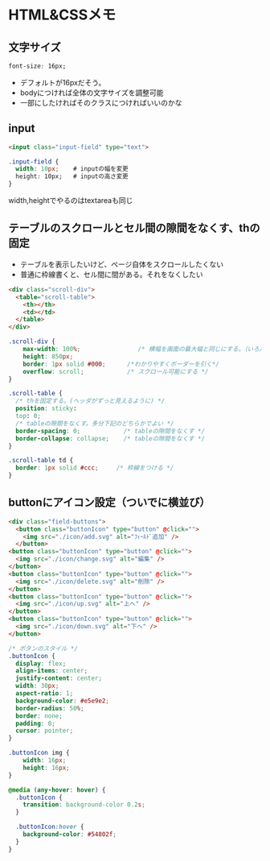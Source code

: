 # HTML&CSSメモ

## 文字サイズ
``` css
font-size: 16px;
```

- デフォルトが16pxだそう。
- bodyにつければ全体の文字サイズを調整可能
- 一部にしたければそのクラスにつければいいのかな

## input

``` html
<input class="input-field" type="text">
```

``` css
.input-field {
  width: 10px;    # inputの幅を変更
  height: 10px;   # inputの高さ変更
}
```
width,heightでやるのはtextareaも同じ

## テーブルのスクロールとセル間の隙間をなくす、thの固定

- テーブルを表示したいけど、ページ自体をスクロールしたくない
- 普通に枠線書くと、セル間に間がある。それをなくしたい

``` html
<div class="scroll-div">
  <table="scroll-table">
    <th></th>
    <td></td>
  </table>
</div>
```

``` css
.scroll-div {
    max-width: 100%;                /* 横幅を画面の最大幅と同じにする。（いろんなディスプレイで自動で合わせられる） */
    height: 850px;
    border: 1px solid #000;      /*わかりやすくボーダーを引く*/
    overflow: scroll;            /* スクロール可能にする */
}

.scroll-table {
  /* thを固定する。(ヘッダがずっと見えるように) */
  position: sticky:
  top: 0;
  /* tableの隙間をなくす。多分下記のどちらかでよい */
  border-spacing: 0;            /* tableの隙間をなくす */
  border-collapse: collapse;    /* tableの隙間をなくす */
}

.scroll-table td {
  border: 1px solid #ccc;     /* 枠線をつける */
}
```

## buttonにアイコン設定（ついでに横並び）

``` html
<div class="field-buttons">
  <button class="buttonIcon" type="button" @click="">
    <img src="./icon/add.svg" alt="ﾌｨｰﾙﾄﾞ追加" />
  </button>
<button class="buttonIcon" type="button" @click="">
  <img src="./icon/change.svg" alt="編集" />
</button>
<button class="buttonIcon" type="button" @click="">
  <img src="./icon/delete.svg" alt="削除" />
</button>
<button class="buttonIcon" type="button" @click="">
  <img src="./icon/up.svg" alt="上へ" />
</button>
<button class="buttonIcon" type="button" @click="">
  <img src="./icon/down.svg" alt="下へ" />
</button>
```

``` css
/* ボタンのスタイル */
.buttonIcon {
  display: flex;
  align-items: center;
  justify-content: center;
  width: 30px;
  aspect-ratio: 1;
  background-color: #e5e9e2;
  border-radius: 50%;
  border: none;
  padding: 0;
  cursor: pointer;
}

.buttonIcon img {
    width: 16px;
    height: 16px;
}

@media (any-hover: hover) {
  .buttonIcon {
    transition: background-color 0.2s;
  }

  .buttonIcon:hover {
    background-color: #54802f;
  }
}
```
